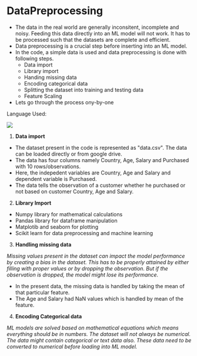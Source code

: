 # DataPreprocessing

* The data in the real world are generally inconsitent, incomplete and noisy. Feeding this data directly into an ML model will not work. It has to be processed such that the datasets are complete and efficient.
* Data preprocessing is a crucial step before inserting into an ML model.
* In the code, a simple data is used and data preprocessing is done with following steps.
  * Data import
  * Library import
  * Handing missing data
  * Encoding categorical data
  * Splitting the dataset into training and testing data
  * Feature Scaling
* Lets go through the process ony-by-one

Language Used: 

<p>
  <img src="https://img.shields.io/badge/Python-3776AB?style=for-the-badge&logo=python&logoColor=white" />
</p>

1. __Data import__

 * The dataset present in the code is represented as "data.csv". The data can be loaded directly or from google drive.
 * The data has four columns namely Country, Age, Salary and Purchased with 10 rows/observations.
 * Here, the indepedent variables are Country, Age and Salary and dependent variable is Purchased.
 * The data tells the observation of a customer whether he purchased or not based on customer Country, Age and Salary.

2. __Library Import__

 * Numpy library for mathematical calculations
 * Pandas library for dataframe manipulation
 * Matplotib and seaborn for plotting
 * Scikit learn for data preprocessing and machine learning

3. __Handling missing data__

_Missing values present in the dataset can impact the model performance by creating a bias in the dataset. This has to be properly attained by either filling with proper values or by dropping the observation. But if the observation is dropped, the model might lose its performance._

 * In the present data, the missing data is handled by taking the mean of that particular feature.
 * The Age and Salary had NaN values which is handled by mean of the feature.

4. __Encoding Categorical data__

_ML models are solved based on mathematical equations which means everything should be in numbers. The dataset will not always be numerical. The data might contain categorical or text data also. These data need to be converted to numerical before loading into ML model._



